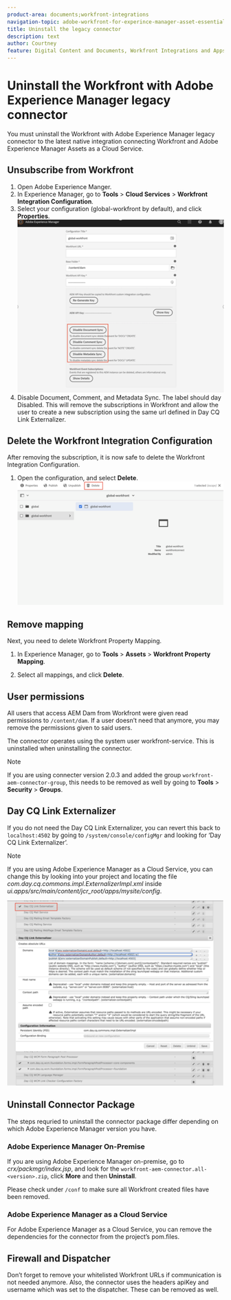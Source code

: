 ```yaml
---
product-area: documents;workfront-integrations
navigation-topic: adobe-workfront-for-experince-manager-asset-essentials
title: Uninstall the legacy connector
description: text
author: Courtney
feature: Digital Content and Documents, Workfront Integrations and Apps
---
```


# Uninstall the Workfront with Adobe Experience Manager legacy connector

You must uninstall the Workfront with Adobe Experience Manager legacy connector to the latest native integration connecting Workfront and Adobe Experience Manager Assets as a Cloud Service.

## Unsubscribe from Workfront 

 1. Open Adobe Experience Manger.
 1. In Experience Manager, go to **Tools** > **Cloud Services** > **Workfront Integration Configuration**. 
 1. Select your configuration (global-workfront by default), and click **Properties**. 
    ![unsubscribe from workfront](assets/unsubscribe-from-workfront.png)
1. Disable Document, Comment, and Metadata Sync. The label should day Disabled. 
 This will remove the subscriptions in Workfront and allow the user to create a new subscription using the same url defined in Day CQ Link Externalizer. 

## Delete the Workfront Integration Configuration 

After removing the subscription, it is now safe to delete the Workfront Integration Configuration.

1. Open the configuration, and select **Delete**.
    ![delete configuration](assets/delete-wf-configuration.png)

## Remove mapping

Next, you need to delete Workfront Property Mapping.

1. In Experience Manager, go to **Tools** > **Assets** > **Workfront Property Mapping**. 

1. Select all mappings, and click **Delete**.

## User permissions 

All users that access AEM Dam from Workfront were given read permissions to `/content/dam`. If a user doesn’t need that anymore, you may remove the permissions given to said users. 
 
The connector operates using the system user workfront-service. This is uninstalled when uninstalling the connector.  

>[!NOTE]
>
>If you are using connecter version 2.0.3 and added the group `workfront-aem-connector-group`, this needs to be removed as well by going to **Tools** > **Security** > **Groups**. 

## Day CQ Link Externalizer 

If you do not need the Day CQ Link Externalizer, you can revert this back to `localhost:4502` by going to `/system/console/configMgr` and looking for ‘Day CQ Link Externalizer’.

>[!NOTE]
>
>If you are using Adobe Experience Manager as a Cloud Service, you can change this by looking into your project and locating the file _com.day.cq.commons.impl.ExternalizerImpl.xml_ inside _ui.apps/src/main/content/jcr_root/apps/mysite/config_. 

![Day CQ Link Externalizer](assets/Day%20CQ%20Link%20Externalizer%20.png)

## Uninstall Connector Package 

The steps requried to uninstall the connector package differ depending on which Adobe Experience Manager version you have. 

### Adobe Experience Manager On-Premise

If you are using Adobe Experience Manager on-premise, go to _crx/packmgr/index.jsp_, and look for the `workfront-aem-connector.all-<version>.zip`, click **More** and then **Uninstall**. 

Please check under `/conf` to make sure all Workfront created files have been removed.

### Adobe Experience Manager as a Cloud Service

For Adobe Experience Manager as a Cloud Service, you can remove the dependencies for the connector from the project’s pom.files.

## Firewall and Dispatcher 

Don’t forget to remove your whitelisted Workfront URLs if communication is not needed anymore. Also, the connector uses the headers apiKey and username which was set to the dispatcher. These can be removed as well. 
